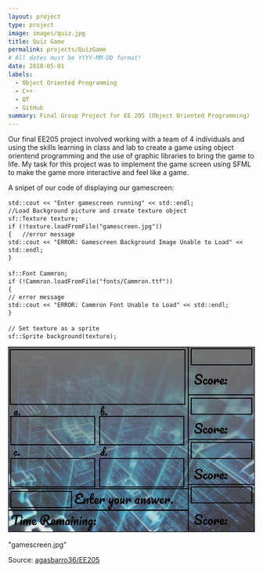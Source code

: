 ```yaml
---
layout: project
type: project
image: images/quiz.jpg
title: Quiz Game
permalink: projects/QuizGame
# All dates must be YYYY-MM-DD format!
date: 2018-05-01
labels:
  - Object Oriented Programming
  - C++
  - QT
  - GitHub
summary: Final Group Project for EE 205 (Object Oriented Programming)
---
```



Our final EE205 project involved working with a team of 4 individuals and using the skills learning in class and lab to create a game using object orientend programming and the use of graphic libraries to bring the game to life. My task for this project was to implement the game screen using SFML to make the game more interactive and feel like a game.

A snipet of our code of displaying our gamescreen:

    std::cout << "Enter gamescreen running" << std::endl;
    //Load Background picture and create texture object
    sf::Texture texture;
    if (!texture.loadFromFile("gamescreen.jpg"))
    {   //error message
    std::cout << "ERROR: Gamescreen Background Image Unable to Load" << std::endl;
    }

    sf::Font Cammron;
    if (!Cammron.loadFromFile("fonts/Cammron.ttf"))
    {
    // error message
    std::cout << "ERROR: Cammron Font Unable to Load" << std::endl;
    }

    // Set texture as a sprite
    sf::Sprite background(texture);
    
 

<img class="ui floated squared image" src="../images/gamescreen.jpg">

"gamescreen.jpg"

Source: <a href="https://github.com/agasbarro36/EE205"><i class="large github icon "></i>agasbarro36/EE205</a>


